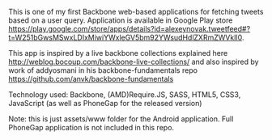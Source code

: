 This is one of my first Backbone web-based applications for fetching tweets based on a user query.
Application is available in Google Play store https://play.google.com/store/apps/details?id=alexeynovak.tweetfeed#?t=W251bGwsMSwxLDIxMiwiYWxleGV5bm92YWsudHdlZXRmZWVkIl0.

This app is inspired by a live backbone collections explained here http://weblog.bocoup.com/backbone-live-collections/
and also inspired by work of addyosmani in his backbone-fundamentals repo https://github.com/anvk/backbone-fundamentals

Technology used: Backbone, (AMD)Require.JS, SASS, HTML5, CSS3, JavaScript (as well as PhoneGap for the released version)

Note: this is just assets/www folder for the Android application. Full PhoneGap application is not included in this repo.